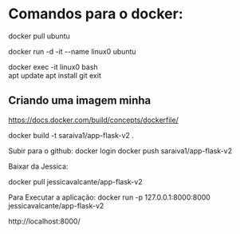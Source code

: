 # Comandos para o docker:

docker pull ubuntu

docker run -d -it --name linux0 ubuntu

docker exec -it linux0 bash  
    apt update
    apt install git
    exit

## Criando uma imagem minha

https://docs.docker.com/build/concepts/dockerfile/

docker build -t saraiva1/app-flask-v2 .

Subir para o github: 
    docker login
    docker push saraiva1/app-flask-v2 


Baixar da Jessica:

docker pull jessicavalcante/app-flask-v2

Para Executar a aplicação:
docker run -p 127.0.0.1:8000:8000 jessicavalcante/app-flask-v2

http://localhost:8000/